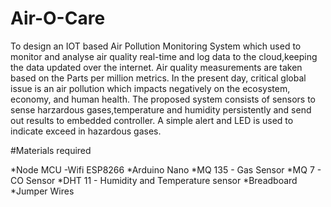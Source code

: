 # Air-O-Care

To design an IOT based Air Pollution Monitoring System which used to monitor and analyse air quality real-time and log data to the cloud,keeping the data updated over the internet. Air quality measurements are taken based on the Parts per million metrics. In the present day, critical global issue is an air pollution which impacts negatively on the ecosystem, economy, and human health. The proposed system consists of sensors to sense harzardous gases,temperature and humidity persistently and send out results to embedded controller. A simple alert and LED is used to indicate exceed in hazardous gases.

#Materials required

*Node MCU -Wifi ESP8266
*Arduino Nano
*MQ 135 - Gas Sensor
*MQ 7 - CO Sensor
*DHT 11 - Humidity and Temperature sensor
*Breadboard
*Jumper Wires
